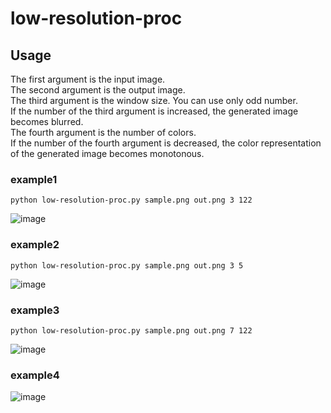 # low-resolution-proc

## Usage
The first argument is the input image.\
The second argument is the output image.\
The third argument is the window size. You can use only odd number.\
If the number of the third argument is increased, the generated image becomes blurred.\
The fourth argument is the number of colors.\
If the number of the fourth argument is decreased, the color representation of the generated image becomes monotonous.

### example1 
```python low-resolution-proc.py sample.png out.png 3 122```

![image](https://user-images.githubusercontent.com/55880071/187933165-84ad6721-fbce-4e35-98ba-b90df5a74fc9.png)

### example2 
```python low-resolution-proc.py sample.png out.png 3 5```

![image](https://user-images.githubusercontent.com/55880071/187934007-7f6a2a6e-53bb-40ef-a279-f7e816459054.png)


### example3 
```python low-resolution-proc.py sample.png out.png 7 122```

![image](https://user-images.githubusercontent.com/55880071/187933751-b7370e3f-da2e-4168-b05b-a1aee5b79c18.png)

### example4
![image](https://user-images.githubusercontent.com/55880071/189097846-1e40533b-6701-432e-92e3-d447ab0d9aaf.png)
